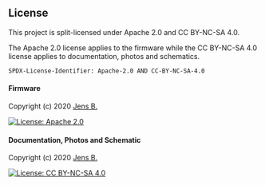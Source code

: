 ## License

This project is split-licensed under Apache 2.0 and CC BY-NC-SA 4.0.

The Apache 2.0 license applies to the firmware while the CC BY-NC-SA 4.0 license applies to documentation, photos and schematics.

`SPDX-License-Identifier: Apache-2.0 AND CC-BY-NC-SA-4.0`


#### Firmware

Copyright (c) 2020 [Jens B.](https://github.com/jnsbyr)

[![License: Apache 2.0](https://img.shields.io/badge/License-Apache%202.0-blue.svg)](https://opensource.org/licenses/Apache-2.0)


#### Documentation, Photos and Schematic

Copyright (c) 2020 [Jens B.](https://github.com/jnsbyr)

[![License: CC BY-NC-SA 4.0](https://img.shields.io/badge/License-CC%20BY--NC--SA%204.0-lightgrey.svg)](https://creativecommons.org/licenses/by-nc-sa/4.0/)


